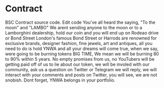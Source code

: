 # Contract
BSC Contract source code. 
Edit code
You've all heard the saying, "To the moon" and "LAMBO" 
We arent sending anyone to the moon or to a Lamborghini dealership, hold our coin and you will end up on 
Rodeao drive or Bond Street London's famous Bond Street or Harrods are renowned for exclusive brands, designer fashion, fine jewels, art and antiques, all you need to do is
hold YNWA and all your dreams will come true, when we say, were going to be burning tokens BIG TIME, We mean we will be burning 80 to 90% within 5 years.
No empty promises from us, no YouTubers will be getting paid off of us to lie about our token, we will be involed with our community, ask us a question on Twitter or Telegram
we will reply, we will interact with your comments and posts on Twitter, you will see, we are not snobish. 
Dont forget, YNWA belongs in your portfolio.  
